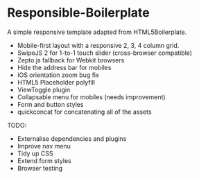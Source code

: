 Responsible-Boilerplate
=======================

A simple responsive template adapted from HTML5Boilerplate. 

* Mobile-first layout with a responsive 2, 3, 4 column grid.
* SwipeJS 2 for 1-to-1 touch slider (cross-browser compatible)
* Zepto.js fallback for Webkit browsers
* Hide the address bar for mobiles
* iOS orientation zoom bug fix
* HTML5 Placeholder polyfill
* ViewToggle plugin
* Collapsable menu for mobiles (needs improvement)
* Form and button styles
* quickconcat for concatenating all of the assets


TODO:
* Externalise dependencies and plugins
* Improve nav menu
* Tidy up CSS
* Extend form styles
* Browser testing
